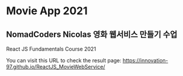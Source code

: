 # Movie App 2021

## NomadCoders Nicolas 영화 웹서비스 만들기 수업

React JS Fundamentals Course 2021

You can visit this URL to check the result page: https://innovation-97.github.io/ReactJS_MovieWebService/
